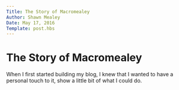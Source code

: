 ```yaml
---
Title: The Story of Macromealey
Author: Shawn Mealey
Date: May 17, 2016
Template: post.hbs
---
```


# The Story of Macromealey

When I first started building my blog, I knew that I wanted to have a personal
touch to it, show a little bit of what I could do.
